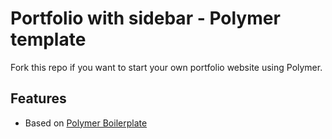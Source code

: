 # Portfolio with sidebar - Polymer template

Fork this repo if you want to start your own portfolio website using Polymer.

## Features

- Based on [Polymer Boilerplate](https://github.com/StartPolymer/polymer-boilerplate)
